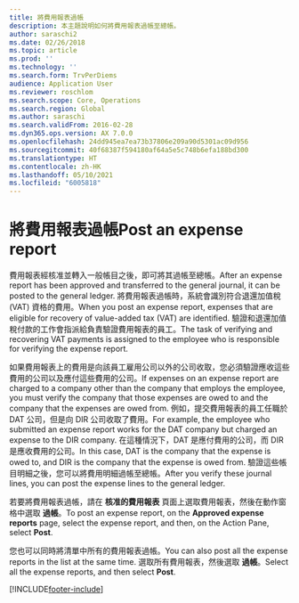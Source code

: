 ```yaml
---
title: 將費用報表過帳
description: 本主題說明如何將費用報表過帳至總帳。
author: saraschi2
ms.date: 02/26/2018
ms.topic: article
ms.prod: ''
ms.technology: ''
ms.search.form: TrvPerDiems
audience: Application User
ms.reviewer: roschlom
ms.search.scope: Core, Operations
ms.search.region: Global
ms.author: saraschi
ms.search.validFrom: 2016-02-28
ms.dyn365.ops.version: AX 7.0.0
ms.openlocfilehash: 24dd945ea7ea73b37806e209a90d5301ac09d956
ms.sourcegitcommit: 40f68387f594180af64a5e5c748b6efa188bd300
ms.translationtype: HT
ms.contentlocale: zh-HK
ms.lasthandoff: 05/10/2021
ms.locfileid: "6005818"
---
```

# <a name="post-an-expense-report"></a><span data-ttu-id="995d3-103">將費用報表過帳</span><span class="sxs-lookup"><span data-stu-id="995d3-103">Post an expense report</span></span>

<span data-ttu-id="995d3-104">費用報表經核准並轉入一般帳目之後，即可將其過帳至總帳。</span><span class="sxs-lookup"><span data-stu-id="995d3-104">After an expense report has been approved and transferred to the general journal, it can be posted to the general ledger.</span></span> <span data-ttu-id="995d3-105">將費用報表過帳時，系統會識別符合退還加值稅 (VAT) 資格的費用。</span><span class="sxs-lookup"><span data-stu-id="995d3-105">When you post an expense report, expenses that are eligible for recovery of value-added tax (VAT) are identified.</span></span> <span data-ttu-id="995d3-106">驗證和退還加值稅付款的工作會指派給負責驗證費用報表的員工。</span><span class="sxs-lookup"><span data-stu-id="995d3-106">The task of verifying and recovering VAT payments is assigned to the employee who is responsible for verifying the expense report.</span></span>

<span data-ttu-id="995d3-107">如果費用報表上的費用是向該員工雇用公司以外的公司收取，您必須驗證應收這些費用的公司以及應付這些費用的公司。</span><span class="sxs-lookup"><span data-stu-id="995d3-107">If expenses on an expense report are charged to a company other than the company that employs the employee, you must verify the company that those expenses are owed to and the company that the expenses are owed from.</span></span> <span data-ttu-id="995d3-108">例如，提交費用報表的員工任職於 DAT 公司，但是向 DIR 公司收取了費用。</span><span class="sxs-lookup"><span data-stu-id="995d3-108">For example, the employee who submitted an expense report works for the DAT company but charged an expense to the DIR company.</span></span> <span data-ttu-id="995d3-109">在這種情況下，DAT 是應付費用的公司，而 DIR 是應收費用的公司。</span><span class="sxs-lookup"><span data-stu-id="995d3-109">In this case, DAT is the company that the expense is owed to, and DIR is the company that the expense is owed from.</span></span> <span data-ttu-id="995d3-110">驗證這些帳目明細之後，您可以將費用明細過帳至總帳。</span><span class="sxs-lookup"><span data-stu-id="995d3-110">After you verify these journal lines, you can post the expense lines to the general ledger.</span></span>

<span data-ttu-id="995d3-111">若要將費用報表過帳，請在 **核准的費用報表** 頁面上選取費用報表，然後在動作窗格中選取 **過帳**。</span><span class="sxs-lookup"><span data-stu-id="995d3-111">To post an expense report, on the **Approved expense reports** page, select the expense report, and then, on the Action Pane, select **Post**.</span></span>

<span data-ttu-id="995d3-112">您也可以同時將清單中所有的費用報表過帳。</span><span class="sxs-lookup"><span data-stu-id="995d3-112">You can also post all the expense reports in the list at the same time.</span></span> <span data-ttu-id="995d3-113">選取所有費用報表，然後選取 **過帳**。</span><span class="sxs-lookup"><span data-stu-id="995d3-113">Select all the expense reports, and then select **Post**.</span></span>


[!INCLUDE[footer-include](../includes/footer-banner.md)]